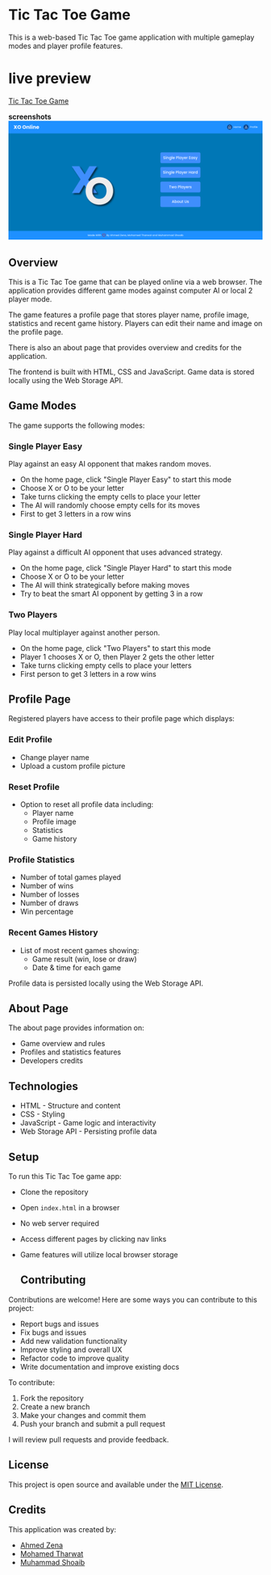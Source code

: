 # Tic Tac Toe Game

This is a web-based Tic Tac Toe game application with multiple gameplay modes and player profile features.

# live preview
[Tic Tac Toe Game](https://mohamedtharwat000.github.io/xo-game/)

**screenshots**
![](https://github.com/mohamedtharwat000/xo-game/blob/main/assets/Images/screenshot.png)

## Overview

This is a Tic Tac Toe game that can be played online via a web browser. The application provides different game modes against computer AI or local 2 player mode.

The game features a profile page that stores player name, profile image, statistics and recent game history. Players can edit their name and image on the profile page.

There is also an about page that provides overview and credits for the application. 

The frontend is built with HTML, CSS and JavaScript. Game data is stored locally using the Web Storage API.

## Game Modes

The game supports the following modes:

### Single Player Easy

Play against an easy AI opponent that makes random moves.

- On the home page, click "Single Player Easy" to start this mode  
- Choose X or O to be your letter
- Take turns clicking the empty cells to place your letter 
- The AI will randomly choose empty cells for its moves
- First to get 3 letters in a row wins

### Single Player Hard  

Play against a difficult AI opponent that uses advanced strategy.

- On the home page, click "Single Player Hard" to start this mode
- Choose X or O to be your letter
- The AI will think strategically before making moves  
- Try to beat the smart AI opponent by getting 3 in a row

### Two Players  

Play local multiplayer against another person.

- On the home page, click "Two Players" to start this mode
- Player 1 chooses X or O, then Player 2 gets the other letter
- Take turns clicking empty cells to place your letters
- First person to get 3 letters in a row wins

## Profile Page

Registered players have access to their profile page which displays:  

### Edit Profile

- Change player name
- Upload a custom profile picture

### Reset Profile

- Option to reset all profile data including:
  - Player name
  - Profile image
  - Statistics
  - Game history
  
### Profile Statistics  

- Number of total games played
- Number of wins
- Number of losses   
- Number of draws
- Win percentage

### Recent Games History

- List of most recent games showing:
  - Game result (win, lose or draw)
  - Date & time for each game
  
Profile data is persisted locally using the Web Storage API. 

## About Page

The about page provides information on:

- Game overview and rules
- Profiles and statistics features  
- Developers credits

## Technologies

- HTML - Structure and content
- CSS - Styling  
- JavaScript - Game logic and interactivity
- Web Storage API - Persisting profile data

## Setup  

To run this Tic Tac Toe game app:

- Clone the repository
- Open `index.html` in a browser
- No web server required
- Access different pages by clicking nav links
- Game features will utilize local browser storage

  ## Contributing

Contributions are welcome! Here are some ways you can contribute to this project:

- Report bugs and issues
- Fix bugs and issues
- Add new validation functionality
- Improve styling and overall UX
- Refactor code to improve quality
- Write documentation and improve existing docs

To contribute:
1. Fork the repository
2. Create a new branch
3. Make your changes and commit them
4. Push your branch and submit a pull request

I will review pull requests and provide feedback.

## License

This project is open source and available under the [MIT License](LICENSE).

## Credits

This application was created by:

- [Ahmed Zena](https://github.com/AhmedZena)
- [Mohamed Tharwat](https://github.com/mohamedtharwat000)
- [Muhammad Shoaib](https://github.com/melsayedshoaib)
